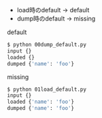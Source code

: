 - load時のdefault -> default
- dump時のdefault -> missing

default

```bash
$ python 00dump_default.py
input {}
loaded {}
dumped {'name': 'foo'}
```

missing

```bash
$ python 01load_default.py
input {}
loaded {'name': 'foo'}
dumped {'name': 'foo'}
```
